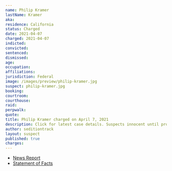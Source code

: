 ```yaml
---
name: Philip Kramer
lastName: Kramer
aka:
residence: California
status: Charged
date: 2021-04-07
charged: 2021-04-07
indicted:
convicted: 
sentenced: 
dismissed: 
age:
occupation:
affiliations:
jurisdiction: Federal
image: /images/preview/philip-kramer.jpg
suspect: philip-kramer.jpg
booking:
courtroom:
courthouse:
raid:
perpwalk:
quote:
title: Philip Kramer charged on April 7, 2021
description: Click for latest case details. Suspects innocent until proven guilty.
author: seditiontrack
layout: suspect
published: true
charges:
---
```

- [News Report](https://winningcaseamerica.com/index.php/2021/05/19/california-man-accused-of-being-involved-in-jan-6-capitol-siege-says-he-did-nothing-wrong/)
- [Statement of Facts](https://extremism.gwu.edu/sites/g/files/zaxdzs2191/f/Philip%20Kramer%20Statement%20of%20Facts.pdf)
